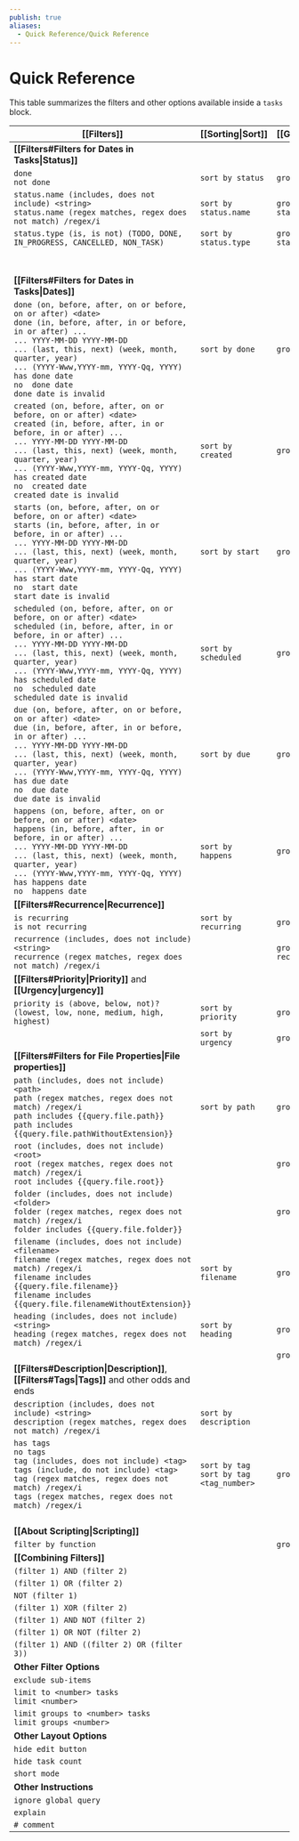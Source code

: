 ```yaml
---
publish: true
aliases:
  - Quick Reference/Quick Reference
---
```


# Quick Reference

This table summarizes the filters and other options available inside a `tasks` block.

<!-- NEW_QUERY_INSTRUCTION_EDIT_REQUIRED -->

| [[Filters]]                                                                                                                                                                                                                                                                                                                                           | [[Sorting\|Sort]]                           | [[Grouping\|Group]]    | [[Layout\|Display]]    | [[About Scripting\|Scripting]]                                                                                                 |
| ----------------------------------------------------------------------------------------------------------------------------------------------------------------------------------------------------------------------------------------------------------------------------------------------------------------------------------------------------- | ------------------------------------------- | ---------------------- | ---------------------- | ------------------------------------------------------------------------------------------------------------------------------ |
| **[[Filters#Filters for Dates in Tasks\|Status]]**                                                                                                                                                                                                                                                                                                    |                                             |                        |                        |                                                                                                                                |
| `done`<br>`not done`                                                                                                                                                                                                                                                                                                                                  | `sort by status`                            | `group by status`      |                        | `task.isDone`                                                                                                                  |
| `status.name (includes, does not include) <string>`<br>`status.name (regex matches, regex does not match) /regex/i`                                                                                                                                                                                                                                   | `sort by status.name`                       | `group by status.name` |                        | `task.status.name`                                                                                                             |
| `status.type (is, is not) (TODO, DONE, IN_PROGRESS, CANCELLED, NON_TASK)`                                                                                                                                                                                                                                                                             | `sort by status.type`                       | `group by status.type` |                        | `task.status.type`<br>`task.status.typeGroupText`                                                                              |
|                                                                                                                                                                                                                                                                                                                                                       |                                             |                        |                        | `task.status.symbol`                                                                                                           |
|                                                                                                                                                                                                                                                                                                                                                       |                                             |                        |                        | `task.status.nextSymbol`                                                                                                       |
| **[[Filters#Filters for Dates in Tasks\|Dates]]**                                                                                                                                                                                                                                                                                                     |                                             |                        |                        |                                                                                                                                |
| `done (on, before, after, on or before, on or after) <date>`<br>`done (in, before, after, in or before, in or after) ...`<br>`... YYYY-MM-DD YYYY-MM-DD`<br>`... (last, this, next) (week, month, quarter, year)`<br>`... (YYYY-Www,YYYY-mm, YYYY-Qq, YYYY)`<br>`has done date`<br>`no  done date`<br>`done date is invalid`                          | `sort by done`                              | `group by done`        | `hide done date`       | `task.done`                                                                                                                    |
| `created (on, before, after, on or before, on or after) <date>`<br>`created (in, before, after, in or before, in or after) ...`<br>`... YYYY-MM-DD YYYY-MM-DD`<br>`... (last, this, next) (week, month, quarter, year)`<br>`... (YYYY-Www,YYYY-mm, YYYY-Qq, YYYY)`<br>`has created date`<br>`no  created date`<br>`created date is invalid`           | `sort by created`                           | `group by created`     | `hide created date`    | `task.created`                                                                                                                 |
| `starts (on, before, after, on or before, on or after) <date>`<br>`starts (in, before, after, in or before, in or after) ...`<br>`... YYYY-MM-DD YYYY-MM-DD`<br>`... (last, this, next) (week, month, quarter, year)`<br>`... (YYYY-Www,YYYY-mm, YYYY-Qq, YYYY)`<br>`has start date`<br>`no  start date`<br>`start date is invalid`                   | `sort by start`                             | `group by start`       | `hide start date`      | `task.start`                                                                                                                   |
| `scheduled (on, before, after, on or before, on or after) <date>`<br>`scheduled (in, before, after, in or before, in or after) ...`<br>`... YYYY-MM-DD YYYY-MM-DD`<br>`... (last, this, next) (week, month, quarter, year)`<br>`... (YYYY-Www,YYYY-mm, YYYY-Qq, YYYY)`<br>`has scheduled date`<br>`no  scheduled date`<br>`scheduled date is invalid` | `sort by scheduled`                         | `group by scheduled`   | `hide scheduled date`  | `task.scheduled`                                                                                                               |
| `due (on, before, after, on or before, on or after) <date>`<br>`due (in, before, after, in or before, in or after) ...`<br>`... YYYY-MM-DD YYYY-MM-DD`<br>`... (last, this, next) (week, month, quarter, year)`<br>`... (YYYY-Www,YYYY-mm, YYYY-Qq, YYYY)`<br>`has due date`<br>`no  due date`<br>`due date is invalid`                               | `sort by due`                               | `group by due`         | `hide due date`        | `task.due`                                                                                                                     |
| `happens (on, before, after, on or before, on or after) <date>`<br>`happens (in, before, after, in or before, in or after) ...`<br>`... YYYY-MM-DD YYYY-MM-DD`<br>`... (last, this, next) (week, month, quarter, year)`<br>`... (YYYY-Www,YYYY-mm, YYYY-Qq, YYYY)`<br>`has happens date`<br>`no  happens date`                                        | `sort by happens`                           | `group by happens`     |                        | `task.happens`                                                                                                                 |
| **[[Filters#Recurrence\|Recurrence]]**                                                                                                                                                                                                                                                                                                                |                                             |                        |                        |                                                                                                                                |
| `is recurring`<br>`is not recurring`                                                                                                                                                                                                                                                                                                                  | `sort by recurring`                         | `group by recurring`   |                        | `task.isRecurring`                                                                                                             |
| `recurrence (includes, does not include) <string>`<br>`recurrence (regex matches, regex does not match) /regex/i`                                                                                                                                                                                                                                     |                                             | `group by recurrence`  | `hide recurrence rule` | `task.recurrenceRule`                                                                                                          |
| **[[Filters#Priority\|Priority]]** and **[[Urgency\|urgency]]**                                                                                                                                                                                                                                                                                       |                                             |                        |                        |                                                                                                                                |
| `priority is (above, below, not)? (lowest, low, none, medium, high, highest)`                                                                                                                                                                                                                                                                         | `sort by priority`                          | `group by priority`    | `hide priority`        | `task.priorityName`<br>`task.priorityNameGroupText`<br>`task.priorityNumber`                                                   |
|                                                                                                                                                                                                                                                                                                                                                       | `sort by urgency`                           | `group by urgency`     | `show urgency`         | `task.urgency`                                                                                                                 |
| **[[Filters#Filters for File Properties\|File properties]]**                                                                                                                                                                                                                                                                                          |                                             |                        |                        |                                                                                                                                |
| `path (includes, does not include) <path>`<br>`path (regex matches, regex does not match) /regex/i`<br>`path includes {{query.file.path}}`<br>`path includes {{query.file.pathWithoutExtension}}`                                                                                                                                                     | `sort by path`                              | `group by path`        |                        | `task.file.path`<br>`task.file.pathWithoutExtension`<br>`query.file.path`<br>`query.file.pathWithoutExtension`                 |
| `root (includes, does not include) <root>`<br>`root (regex matches, regex does not match) /regex/i`<br>`root includes {{query.file.root}}`                                                                                                                                                                                                            |                                             | `group by root`        |                        | `task.file.root`<br>`query.file.root`                                                                                          |
| `folder (includes, does not include) <folder>`<br>`folder (regex matches, regex does not match) /regex/i`<br>`folder includes {{query.file.folder}}`                                                                                                                                                                                                  |                                             | `group by folder`      |                        | `task.file.folder`<br>`query.file.folder`                                                                                      |
| `filename (includes, does not include) <filename>`<br>`filename (regex matches, regex does not match) /regex/i`<br>`filename includes {{query.file.filename}}`<br>`filename includes {{query.file.filenameWithoutExtension}}`                                                                                                                         | `sort by filename`                          | `group by filename`    |                        | `task.file.filename`<br>`task.file.filenameWithoutExtension`<br>`query.file.filename`<br>`query.file.filenameWithoutExtension` |
| `heading (includes, does not include) <string>`<br>`heading (regex matches, regex does not match) /regex/i`                                                                                                                                                                                                                                           | `sort by heading`                           | `group by heading`     |                        | `task.hasHeading`<br>`task.heading`                                                                                            |
|                                                                                                                                                                                                                                                                                                                                                       |                                             | `group by backlink`    | `hide backlink`        |                                                                                                                                |
| **[[Filters#Description\|Description]]**, **[[Filters#Tags\|Tags]]** and other odds and ends                                                                                                                                                                                                                                                          |                                             |                        |                        |                                                                                                                                |
| `description (includes, does not include) <string>`<br>`description (regex matches, regex does not match) /regex/i`                                                                                                                                                                                                                                   | `sort by description`                       |                        |                        | `task.description`<br>`task.descriptionWithoutTags`                                                                            |
| `has tags`<br>`no tags`<br>`tag (includes, does not include) <tag>`<br>`tags (include, do not include) <tag>`<br>`tag (regex matches, regex does not match) /regex/i`<br>`tags (regex matches, regex does not match) /regex/i`                                                                                                                        | `sort by tag`<br>`sort by tag <tag_number>` | `group by tags`        | `hide tags`            | `task.tags`                                                                                                                    |
|                                                                                                                                                                                                                                                                                                                                                       |                                             |                        |                        | `task.originalMarkdown`                                                                                                        |
| **[[About Scripting\|Scripting]]**                                                                                                                                                                                                                                                                                                                    |                                             |                        |                        |                                                                                                                                |
| `filter by function`                                                                                                                                                                                                                                                                                                                                  |                                             | `group by function`    |                        |                                                                                                                                |
| **[[Combining Filters]]**                                                                                                                                                                                                                                                                                                                             |                                             |                        |                        |                                                                                                                                |
| `(filter 1) AND (filter 2)`                                                                                                                                                                                                                                                                                                                           |                                             |                        |                        |                                                                                                                                |
| `(filter 1) OR (filter 2)`                                                                                                                                                                                                                                                                                                                            |                                             |                        |                        |                                                                                                                                |
| `NOT (filter 1)`                                                                                                                                                                                                                                                                                                                                      |                                             |                        |                        |                                                                                                                                |
| `(filter 1) XOR (filter 2)`                                                                                                                                                                                                                                                                                                                           |                                             |                        |                        |                                                                                                                                |
| `(filter 1) AND NOT (filter 2)`                                                                                                                                                                                                                                                                                                                       |                                             |                        |                        |                                                                                                                                |
| `(filter 1) OR NOT (filter 2)`                                                                                                                                                                                                                                                                                                                        |                                             |                        |                        |                                                                                                                                |
| `(filter 1) AND ((filter 2) OR (filter 3))`                                                                                                                                                                                                                                                                                                           |                                             |                        |                        |                                                                                                                                |
| **Other Filter Options**                                                                                                                                                                                                                                                                                                                              |                                             |                        |                        |                                                                                                                                |
| `exclude sub-items`                                                                                                                                                                                                                                                                                                                                   |                                             |                        |                        |                                                                                                                                |
| `limit to <number> tasks`<br>`limit <number>`                                                                                                                                                                                                                                                                                                         |                                             |                        |                        |                                                                                                                                |
| `limit groups to <number> tasks`<br>`limit groups <number>`                                                                                                                                                                                                                                                                                           |                                             |                        |                        |                                                                                                                                |
| **Other Layout Options**                                                                                                                                                                                                                                                                                                                              |                                             |                        |                        |                                                                                                                                |
| `hide edit button`                                                                                                                                                                                                                                                                                                                                    |                                             |                        |                        |                                                                                                                                |
| `hide task count`                                                                                                                                                                                                                                                                                                                                     |                                             |                        |                        |                                                                                                                                |
| `short mode`                                                                                                                                                                                                                                                                                                                                          |                                             |                        |                        |                                                                                                                                |
| **Other Instructions**                                                                                                                                                                                                                                                                                                                                |                                             |                        |                        |                                                                                                                                |
| `ignore global query`                                                                                                                                                                                                                                                                                                                                 |                                             |                        |                        |                                                                                                                                |
| `explain`                                                                                                                                                                                                                                                                                                                                             |                                             |                        |                        |                                                                                                                                |
| `# comment`                                                                                                                                                                                                                                                                                                                                           |                                             |                        |                        |                                                                                                                                |
